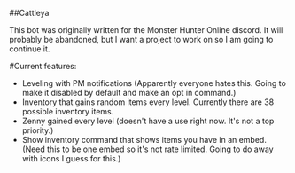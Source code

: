 ##Cattleya

This bot was originally written for the Monster Hunter Online discord.  It will probably be abandoned, but I want a project to work on so I am going to continue it.

#Current features:

- Leveling with PM notifications (Apparently everyone hates this.  Going to make it disabled by default and make an opt in command.)
- Inventory that gains random items every level.  Currently there are 38 possible inventory items.
- Zenny gained every level (doesn't have a use right now.  It's not a top priority.) 
- Show inventory command that shows items you have in an embed.  (Need this to be one embed so it's not rate limited.  Going to do away with icons I guess for this.)